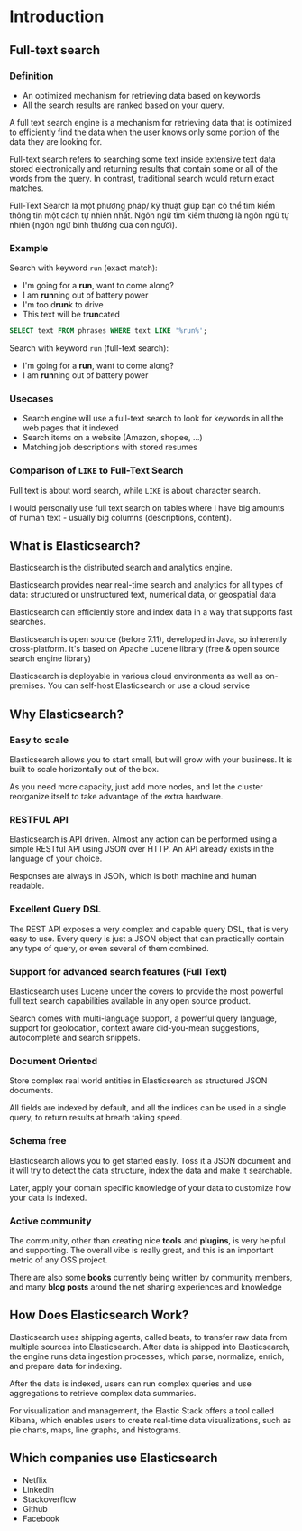 # Introduction

## Full-text search

### Definition

- An optimized mechanism for retrieving data based on keywords
- All the search results are ranked based on your query.

A full text search engine is a mechanism for retrieving data that is optimized to efficiently find the data when the user knows only some portion of the data they are looking for.

Full-text search refers to searching some text inside extensive text data stored electronically and returning results that contain some or all of the words from the query. In contrast, traditional search would return exact matches.

Full-Text Search là một phương pháp/ kỹ thuật giúp bạn có thể tìm kiếm thông tin một cách tự nhiên nhất. Ngôn ngữ tìm kiếm thường là ngôn ngữ tự nhiên (ngôn ngữ bình thường của con người).

### Example

Search with keyword `run` (exact match):

- I'm going for a **run**, want to come along?
- I am **run**ning out of battery power
- I'm too d**run**k to drive
- This text will be t**run**cated

```sql
SELECT text FROM phrases WHERE text LIKE '%run%';
```

Search with keyword `run` (full-text search):

- I'm going for a **run**, want to come along?
- I am **run**ning out of battery power

### Usecases

- Search engine will use a full-text search to look for keywords in all the web pages that it indexed
- Search items on a website (Amazon, shopee, ...)
- Matching job descriptions with stored resumes

### Comparison of `LIKE` to Full-Text Search

Full text is about word search, while `LIKE` is about character search.

I would personally use full text search on tables where I have big amounts of human text - usually big columns (descriptions, content).


## What is Elasticsearch?

Elasticsearch is the distributed search and analytics engine.

Elasticsearch provides near real-time search and analytics for all types of data: structured or unstructured text, numerical data, or geospatial data

Elasticsearch can efficiently store and index data in a way that supports fast searches.

Elasticsearch is open source (before 7.11), developed in Java, so inherently cross-platform. It's based on Apache Lucene library (free & open source search engine library)

Elasticsearch is deployable in various cloud environments as well as on-premises. You can self-host Elasticsearch or use a cloud service

## Why Elasticsearch?

### Easy to scale

Elasticsearch allows you to start small, but will grow with your business. It is built to scale horizontally out of the box.

As you need more capacity, just add more nodes, and
let the cluster reorganize itself to take advantage of
the extra hardware.

### RESTFUL API

Elasticsearch is API driven. Almost any action can be performed using a simple RESTful API using JSON over HTTP. An API already exists in the language of your choice.

Responses are always in JSON, which is both machine and human readable.

### Excellent Query DSL

The REST API exposes a very complex and capable query DSL, that is very easy to use. Every query is just a JSON object that can practically contain any type of query, or even several of them combined.

### Support for advanced search features (Full Text)

Elasticsearch uses Lucene under the covers to provide the most powerful full text search capabilities available in any open source product.

Search comes with multi-language support, a powerful query language, support for geolocation, context aware did-you-mean suggestions, autocomplete and search snippets.

### Document Oriented

Store complex real world entities in Elasticsearch as structured JSON documents.

All fields are indexed by default, and all the indices can be
used in a single query, to return results at breath taking speed.

### Schema free

Elasticsearch allows you to get started easily. Toss it a JSON document and it will try to detect the data structure, index the data and make it searchable.

Later, apply your domain specific knowledge of your data to customize how your data is indexed.

### Active community

The community, other than creating nice **tools** and **plugins**, is very helpful and supporting. The overall vibe is really great, and this is an important metric of any OSS project.

There are also some **books** currently being written by community members, and many **blog posts** around the net sharing experiences and knowledge


## How Does Elasticsearch Work?

Elasticsearch uses shipping agents, called beats, to transfer raw data from multiple sources into Elasticsearch. After data is shipped into Elasticsearch, the engine runs data ingestion processes, which parse, normalize, enrich, and prepare data for indexing.

After the data is indexed, users can run complex queries and use aggregations to retrieve complex data summaries.

For visualization and management, the Elastic Stack offers a tool called Kibana, which enables users to create real-time data visualizations, such as pie charts, maps, line graphs, and histograms.


## Which companies use Elasticsearch

- Netflix
- Linkedin
- Stackoverflow
- Github
- Facebook
